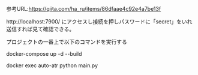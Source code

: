参考URL:https://qiita.com/ha_ru/items/86dfaae4c92e4a7be13f

http://localhost:7900/ にアクセスし接続を押しパスワードに「secret」をいれ送信すれば見て確認できる。


プロジェクトの一番上で以下のコマンドを実行する

docker-compose up -d --build

 docker exec auto-atr python main.py



 